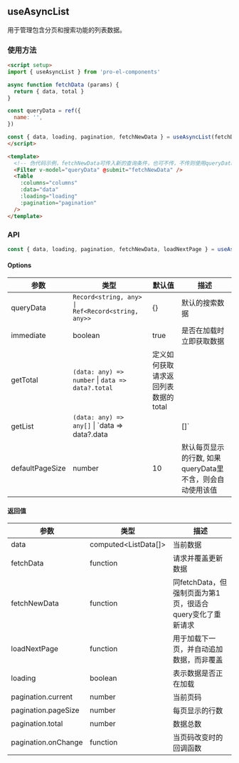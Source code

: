 ## useAsyncList

用于管理包含分页和搜索功能的列表数据。

### 使用方法

``` html
<script setup>
import { useAsyncList } from 'pro-el-components'

async function fetchData (params) {
  return { data, total }
}

const queryData = ref({
  name: '',
})

const { data, loading, pagination, fetchNewData } = useAsyncList(fetchData, { queryData })
</script>

<template>
  <!-- 伪代码示例，fetchNewData可传入新的查询条件，也可不传，不传则使用queryData的值 -->
  <Filter v-model="queryData" @submit="fetchNewData" />
  <Table
    :columns="columns"
    :data="data"
    :loading="loading"
    :pagination="pagination"
  />
</template>
```

### API

``` ts
const { data, loading, pagination, fetchNewData, loadNextPage } = useAsyncList(service, options)
```

#### Options
| 参数            | 类型                                              | 默认值                              | 描述                                                      |
| --------------- | ------------------------------------------------- | ----------------------------------- | --------------------------------------------------------- |
| queryData       | `Record<string, any> \| Ref<Record<string, any>>` | {}                                  | 默认的搜索数据                                            |
| immediate       | boolean                                           | true                                | 是否在加载时立即获取数据                                  |
| getTotal        | `(data: any) => number` \| `data => data?.total`  | 定义如何获取请求返回列表数据的total |
| getList         | `(data: any) => any[]` \| `data => data?.data     |                                     | []`                                                       | 定义如何获取请求返回列表数据的total |
| defaultPageSize | number                                            | 10                                  | 默认每页显示的行数, 如果queryData里不含，则会自动使用该值 |

#### 返回值

| 参数                | 类型                 | 描述                                                      |
| ------------------- | -------------------- | --------------------------------------------------------- |
| data                | computed<ListData[]> | 当前数据                                                  |
| fetchData           | function             | 请求并覆盖更新数据                                        |
| fetchNewData        | function             | 同fetchData，但强制页面为第1页，很适合query变化了重新请求 |
| loadNextPage        | function             | 用于加载下一页，并自动追加数据，而非覆盖                  |
| loading             | boolean              | 表示数据是否正在加载                                      |
| pagination.current  | number               | 当前页码                                                  |
| pagination.pageSize | number               | 每页显示的行数                                            |
| pagination.total    | number               | 数据总数                                                  |
| pagination.onChange | function             | 当页码改变时的回调函数                                    |

